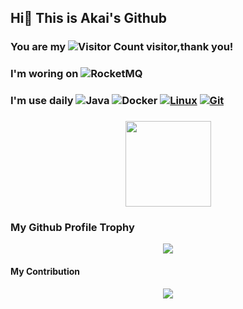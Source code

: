 ##   Hi👏  This is Akai's Github

### You are my ![Visitor Count](https://profile-counter.glitch.me/Akai/count.svg) visitor,thank you!
### I'm woring on ![RocketMQ](https://img.shields.io/badge/Apache-RocketMQ-red?style=flat-square&logo=apacherocketmq)
### I'm use daily ![Java](https://img.shields.io/badge/-Java-007396?style=flat-square&logo=java&logoColor=ffffff) ![Docker](https://img.shields.io/badge/Docker-2496ED?style=flat-square&logo=docker&logoColor=ffffff) [![Linux](https://img.shields.io/badge/-Linux-333333?style=flat-square&logo=linux&logoColor=white)](https://www.linuxfoundation.org/) [![Git](https://img.shields.io/badge/-Git-f05032?style=flat-square&logo=git&logoColor=white)](https://git-scm.com/)


### 
<div align="center"> <img height="137px" src="https://github-readme-stats.vercel.app/api?username=Akai&hide_title=true&hide_border=true&show_icons=trueline_height=21&text_color=000&icon_color=000&bg_color=0,ea6161,ffc64d,fffc4d,52fa5a&theme=graywhite" /> </div>

###      My Github Profile Trophy 
<div align="center"> <img src="https://github-profile-trophy.vercel.app/?username=Akai" /> </div>

####       My Contribution
<div align="center"> <img src="https://github-readme-streak-stats.herokuapp.com/?user=Akai" /> </div>
